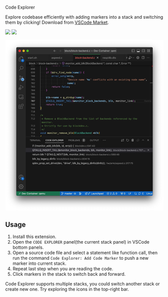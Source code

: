 Code Explorer

Explore codebase efficiently with adding markers into a stack and switching them by clicking! Download from [VSCode Market](https://marketplace.visualstudio.com/items?itemName=tianjianchn.code-explorer).

![](https://vsmarketplacebadges.dev/version/tianjianchn.code-explorer.svg) ![](https://vsmarketplacebadges.dev/installs/tianjianchn.code-explorer.svg)

![](./media/example.jpeg)

## Usage

1. Install this extension.
2. Open the `CODE EXPLORER` panel(the current stack panel) in VSCode bottom panels.
3. Open a source code file and select a statement like function call, then run the command `Code Explorer: Add Code Marker` to push a new marker into current stack.
4. Repeat last step when you are reading the code.
5. Click markers in the stack to switch back and forward.

Code Explorer supports multiple stacks, you could switch another stack or create new one. Try exploring the icons in the top-right bar.
